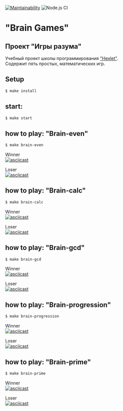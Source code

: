 [![Maintainability](https://api.codeclimate.com/v1/badges/a99a88d28ad37a79dbf6/maintainability)](https://codeclimate.com/github/codeclimate/codeclimate/maintainability) ![Node.js CI](https://github.com/khloptsevps/frontend-project-lvl1/workflows/Node.js%20CI/badge.svg)

# "Brain Games"

## Проект "Игры разума"

Учебный проект школы программирования ["Hexlet"](https://ru.hexlet.io/?ref=252944).  
Содержит пять простых, математических игр.

## Setup

```sh
$ make install
```

## start:

```sh
$ make start
```

## how to play: "Brain-even"

```sh 
$ make brain-even
```
Winner  
[![asciicast](https://asciinema.org/a/BpjBs1x7QGsPvwram7vZbiYD4.svg)](https://asciinema.org/a/BpjBs1x7QGsPvwram7vZbiYD4)

Loser  
[![asciicast](https://asciinema.org/a/rvmDp7Nu9rlGexeJ6Ga15FjVL.svg)](https://asciinema.org/a/rvmDp7Nu9rlGexeJ6Ga15FjVL)
## how to play: "Brain-calc"

```sh 
$ make brain-calc
```
Winner  
[![asciicast](https://asciinema.org/a/rXosPQDV8Q82n7tgBgrorCnmb.svg)](https://asciinema.org/a/rXosPQDV8Q82n7tgBgrorCnmb)

Loser  
[![asciicast](https://asciinema.org/a/jQKOVM1GcKdyRaHoJ3iwzgAot.svg)](https://asciinema.org/a/jQKOVM1GcKdyRaHoJ3iwzgAot)

## how to play: "Brain-gcd"

```sh 
$ make brain-gcd
```
Winner  
[![asciicast](https://asciinema.org/a/tjo7JdxBZrnIj57BONUR2kol1.svg)](https://asciinema.org/a/tjo7JdxBZrnIj57BONUR2kol1)

Loser  
[![asciicast](https://asciinema.org/a/CFR1pEciCCg5vrgdzpPrwvYk1.svg)](https://asciinema.org/a/CFR1pEciCCg5vrgdzpPrwvYk1)

## how to play: "Brain-progression"

```sh 
$ make brain-progression
```
Winner  
[![asciicast](https://asciinema.org/a/7vx5xmFn0hmVDUSN2qPDYYgKv.svg)](https://asciinema.org/a/7vx5xmFn0hmVDUSN2qPDYYgKv)

Loser  
[![asciicast](https://asciinema.org/a/ibSwex71e4c6Wf1AU2xOg4DUz.svg)](https://asciinema.org/a/ibSwex71e4c6Wf1AU2xOg4DUz)

## how to play: "Brain-prime"

```sh 
$ make brain-prime
```
Winner  
[![asciicast](https://asciinema.org/a/IIPgbHIRg4m0INcx0Rr2KzwD7.svg)](https://asciinema.org/a/IIPgbHIRg4m0INcx0Rr2KzwD7)

Loser  
[![asciicast](https://asciinema.org/a/I5LGS6VYjx95gso5kHujEh7I9.svg)](https://asciinema.org/a/I5LGS6VYjx95gso5kHujEh7I9)